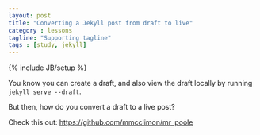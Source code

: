 ```yaml
---
layout: post
title: "Converting a Jekyll post from draft to live"
category : lessons
tagline: "Supporting tagline"
tags : [study, jekyll]
---
```

{% include JB/setup %}

You know you can create a draft, and also view the draft locally by running `jekyll serve --draft`.

But then, how do you convert a draft to a live post?

Check this out: https://github.com/mmcclimon/mr_poole